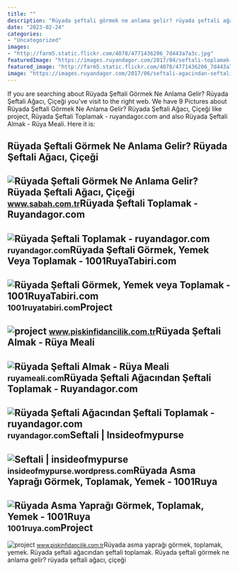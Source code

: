 ```yaml
---
title: ""
description: "Rüyada şeftali görmek ne anlama gelir? rüyada şeftali ağacı, çiçeği"
date: "2023-02-24"
categories:
- "Uncategorized"
images:
- "http://farm5.static.flickr.com/4078/4771436206_7d443a7a3c.jpg"
featuredImage: "https://images.ruyandagor.com/2017/04/seftali-toplamak-2347.jpg"
featured_image: "http://farm5.static.flickr.com/4078/4771436206_7d443a7a3c.jpg"
image: "https://images.ruyandagor.com/2017/06/seftali-agacindan-seftali-toplamak-0114.jpg"
---
```


If you are searching about Rüyada Şeftali Görmek Ne Anlama Gelir? Rüyada Şeftali Ağacı, Çiçeği you've visit to the right web. We have 9 Pictures about Rüyada Şeftali Görmek Ne Anlama Gelir? Rüyada Şeftali Ağacı, Çiçeği like project, Rüyada Şeftali Toplamak - ruyandagor.com and also Rüyada Şeftali Almak - Rüya Meali. Here it is:

Rüyada Şeftali Görmek Ne Anlama Gelir? Rüyada Şeftali Ağacı, Çiçeği
-------------------------------------------------------------------

 ![Rüyada Şeftali Görmek Ne Anlama Gelir? Rüyada Şeftali Ağacı, Çiçeği](https://iasbh.tmgrup.com.tr/49daed/752/395/0/13/724/393?u=https://isbh.tmgrup.com.tr/sbh/2022/05/26/ruyada-seftali-gormek-ne-anlama-gelir-ruyada-seftali-agaci-cicegi-meyvesi-gormek-toplamak-ve-yemek-anlami-1653577774217.jpg) <small>www.sabah.com.tr</small>Rüyada Şeftali Toplamak - Ruyandagor.com
----------------------------------------

 ![Rüyada Şeftali Toplamak - ruyandagor.com](https://images.ruyandagor.com/2017/04/seftali-toplamak-2347.jpg) <small>ruyandagor.com</small>Rüyada Şeftali Görmek, Yemek Veya Toplamak - 1001RuyaTabiri.com
---------------------------------------------------------------

 ![Rüyada Şeftali Görmek, Yemek veya Toplamak - 1001RuyaTabiri.com](https://1001ruyatabiri.com/wp-content/uploads/2019/05/Ruyada-seftali-Gormek-Yemek-veya-Toplamak-diyanet-ruya-yorumu-dini-islami-seftali-agaci.jpg) <small>1001ruyatabiri.com</small>Project
-------

 ![project](https://www.piskinfidancilik.com.tr/images/yetistirici_bilgileri/seftali2.jpg) <small>www.piskinfidancilik.com.tr</small>Rüyada Şeftali Almak - Rüya Meali
---------------------------------

 ![Rüyada Şeftali Almak - Rüya Meali](http://ruyameali.com/wp-content/uploads/2019/04/ruyada-seftali-almak.jpg) <small>ruyameali.com</small>Rüyada Şeftali Ağacından Şeftali Toplamak - Ruyandagor.com
----------------------------------------------------------

 ![Rüyada Şeftali Ağacından Şeftali Toplamak - ruyandagor.com](https://images.ruyandagor.com/2017/06/seftali-agacindan-seftali-toplamak-0114.jpg) <small>ruyandagor.com</small>Seftali | Insideofmypurse
-------------------------

 ![Seftali | insideofmypurse](http://farm5.static.flickr.com/4078/4771436206_7d443a7a3c.jpg) <small>insideofmypurse.wordpress.com</small>Rüyada Asma Yaprağı Görmek, Toplamak, Yemek - 1001Ruya
------------------------------------------------------

 ![Rüyada Asma Yaprağı Görmek, Toplamak, Yemek - 1001Ruya](https://1001ruya.com/wp-content/uploads/Ruyada-Asma-Yapragi-Gormek-asma-yapragi-toplamak-yemek-diyanet-1024x576.jpg) <small>1001ruya.com</small>Project
-------

 ![project](https://www.piskinfidancilik.com.tr/images/yetistirici_bilgileri/seftali4.jpg) <small>www.piskinfidancilik.com.tr</small>Rüyada asma yaprağı görmek, toplamak, yemek. Rüyada şeftali ağacından şeftali toplamak. Rüyada şeftali görmek ne anlama gelir? rüyada şeftali ağacı, çiçeği
